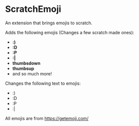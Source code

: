 # ScratchEmoji
An extension that brings emojis to scratch.

Adds the following emojis (Changes a few scratch made ones):
- ____:)____
- ____:D____
- ____:P____
- ____:|____
- ____thumbsdown____
- ____thumbsup____
- and so much more!

Changes the following text to emojis:
- :)
- :D
- :P
- :|

All emojis are from https://getemoji.com/ 
